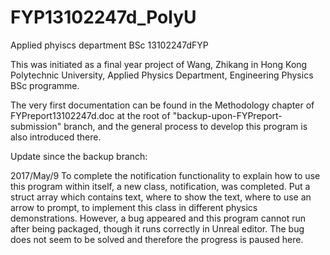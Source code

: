 # FYP13102247d_PolyU
Applied phyiscs department BSc 13102247dFYP

This was initiated as a final year project of Wang, Zhikang in Hong Kong Polytechnic University, Applied Physics Department, Engineering Physics BSc programme.

The very first documentation can be found in the Methodology chapter of FYPreport13102247d.doc at the root of "backup-upon-FYPreport-submission" branch, and the general process to develop this program is also introduced there.


Update since the backup branch:

2017/May/9
To complete the notification functionality to explain how to use this program within itself, a new class, notification, was completed. Put a struct array which contains text, where to show the text, where to use an arrow to prompt, to implement this class in different physics demonstrations. However, a bug appeared and this program cannot run after being packaged, though it runs correctly in Unreal editor. The bug does not seem to be solved and therefore the progress is paused here. 
